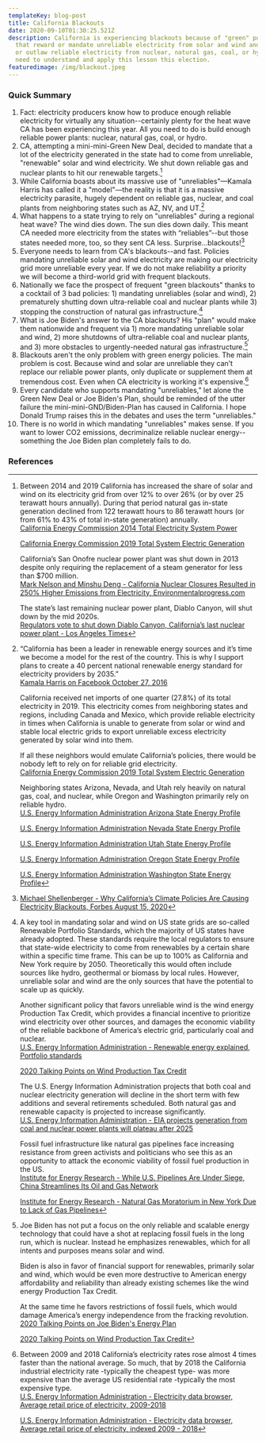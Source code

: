 ```yaml
---
templateKey: blog-post
title: California Blackouts
date: 2020-09-10T01:30:25.521Z
description: California is experiencing blackouts because of "green" policies
  that reward or mandate unreliable electricity from solar and wind and punish
  or outlaw reliable electricity from nuclear, natural gas, coal, or hydro. We
  need to understand and apply this lesson this election.
featuredimage: /img/blackout.jpeg
---
```

### Quick Summary

1. Fact: electricity producers know how to produce enough reliable electricity for virtually any situation--certainly plenty for the heat wave CA has been experiencing this year. All you need to do is build enough reliable power plants: nuclear, natural gas, coal, or hydro.
2. CA, attempting a mini-mini-Green New Deal, decided to mandate that a lot of the electricity generated in the state had to come from unreliable, "renewable" solar and wind electricity. We shut down reliable gas and nuclear plants to hit our renewable targets.[^1]
3. While California boasts about its massive use of "unreliables"—Kamala Harris has called it a "model"—the reality is that it is a massive electricity parasite, hugely dependent on reliable gas, nuclear, and coal plants from neighboring states such as AZ, NV, and UT.[^2]
4. What happens to a state trying to rely on "unreliables" during a regional heat wave? The wind dies down. The sun dies down daily. This meant CA needed more electricity from the states with “reliables”--but those states needed more, too, so they sent CA less. Surprise...blackouts![^3]
5. Everyone needs to learn from CA's blackouts--and fast. Policies mandating unreliable solar and wind electricity are making our electricity grid more unreliable every year. If we do not make reliability a priority we will become a third-world grid with frequent blackouts.
6. Nationally we face the prospect of frequent "green blackouts" thanks to a cocktail of 3 bad policies: 1) mandating unreliables (solar and wind), 2) prematurely shutting down ultra-reliable coal and nuclear plants while 3) stopping the construction of natural gas infrastructure.[^4]
7. What is Joe Biden's answer to the CA blackouts? His "plan" would make them nationwide and frequent via 1) more mandating unreliable solar and wind, 2) more shutdowns of ultra-reliable coal and nuclear plants, and 3) more obstacles to urgently-needed natural gas infrastructure.[^5]
8. Blackouts aren't the only problem with green energy policies. The main problem is cost. Because wind and solar are unreliable they can’t replace our reliable power plants, only duplicate or supplement them at tremendous cost. Even when CA electricity is working it's expensive.[^6]
9. Every candidate who supports mandating "unreliables," let alone the Green New Deal or Joe Biden's Plan, should be reminded of the utter failure the mini-mini-GND/Biden-Plan has caused in California. I hope Donald Trump raises this in the debates and uses the term "unreliables."
10. There is no world in which mandating "unreliables" makes sense. If you want to lower CO2 emissions, decriminalize reliable nuclear energy--something the Joe Biden plan completely fails to do.

### References

[^1]: 
    Between 2014 and 2019 California has increased the share of solar and wind on its electricity grid from over 12% to over 26% (or by over 25 terawatt hours annually). During that period natural gas in-state generation declined from 122 terawatt hours to 86 terawatt hours (or from 61% to 43% of total in-state generation) annually.\
    [California Energy Commission 2014 Total Electricity System Power](https://www.energy.ca.gov/data-reports/energy-almanac/california-electricity-data/2019-total-system-electric-generation/2014)

    [California Energy Commission 2019 Total System Electric Generation](https://www.energy.ca.gov/data-reports/energy-almanac/california-electricity-data/2019-total-system-electric-generation)

    California’s San Onofre nuclear power plant was shut down in 2013 despite only requiring the replacement of a steam generator for less than $700 million.\
    [Mark Nelson and Minshu Deng - California Nuclear Closures Resulted in 250% Higher Emissions from Electricity, Environmentalprogress.com](https://environmentalprogress.org/big-news/2017/1/16/new-california-nuclear-closures-resulted-in-250-increase-in-california-emissions)

    The state’s last remaining nuclear power plant, Diablo Canyon, will shut down by the mid 2020s.\
    [Regulators vote to shut down Diablo Canyon, California’s last nuclear power plant - Los Angeles Times](https://www.latimes.com/business/la-fi-diablo-canyon-nuclear-20180111-story.html)

[^2]: 
    “California has been a leader in renewable energy sources and it’s time we become a model for the rest of the country. This is why I support plans to create a 40 percent national renewable energy standard for electricity providers by 2035.”\
    [Kamala Harris on Facebook October 27, 2016](https://www.facebook.com/KamalaHarris/posts/california-has-been-a-leader-in-renewable-energy-sources-and-its-time-we-become-/10155030378257923/)

    California received net imports of one quarter (27.8%) of its total electricity in 2019. This electricity comes from neighboring states and regions, including Canada and Mexico, which provide reliable electricity in times when California is unable to generate from solar or wind and stable local electric grids to export unreliable excess electricity generated by solar wind into them.

    If all these neighbors would emulate California’s policies, there would be nobody left to rely on for reliable grid electricity.\
    [California Energy Commission 2019 Total System Electric Generation](https://www.energy.ca.gov/data-reports/energy-almanac/california-electricity-data/2019-total-system-electric-generation)

    Neighboring states Arizona, Nevada, and Utah rely heavily on natural gas, coal, and nuclear, while Oregon and Washington primarily rely on reliable hydro.\
    [U.S. Energy Information Administration Arizona State Energy Profile](https://www.eia.gov/state/?sid=AZ#tabs-4)

    [U.S. Energy Information Administration Nevada State Energy Profile](https://www.eia.gov/state/?sid=NV#tabs-4)

    [U.S. Energy Information Administration Utah State Energy Profile](https://www.eia.gov/state/?sid=UT#tabs-4)

    [U.S. Energy Information Administration Oregon State Energy Profile](https://www.eia.gov/state/?sid=OR#tabs-4)

    [U.S. Energy Information Administration Washington State Energy Profile](https://www.eia.gov/state/?sid=WA#tabs-4)

[^3]: [Michael Shellenberger - Why California’s Climate Policies Are Causing Electricity Blackouts, Forbes August 15, 2020](https://www.forbes.com/sites/michaelshellenberger/2020/08/15/why-californias-climate-policies-are-causing-electricity-black-outs/)

[^4]: 
    A key tool in mandating solar and wind on US state grids are so-called Renewable Portfolio Standards, which the majority of US states have already adopted. These standards require the local regulators to ensure that state-wide electricity to come from renewables by a certain share within a specific time frame. This can be up to 100% as California and New York require by 2050. Theoretically this would often include sources like hydro, geothermal or biomass by local rules. However, unreliable solar and wind are the only sources that have the potential to scale up as quickly.

    Another significant policy that favors unreliable wind is the wind energy Production Tax Credit, which provides a financial incentive to prioritize wind electricity over other sources, and damages the economic viability of the reliable backbone of America’s electric grid, particularly coal and nuclear.\
    [U.S. Energy Information Administration - Renewable energy explained, Portfolio standards](https://www.eia.gov/energyexplained/renewable-sources/portfolio-standards.php)

    [2020 Talking Points on Wind Production Tax Credit](https://energytalkingpoints.com/wind-production-tax-credit/)

    The U.S. Energy Information Administration projects that both coal and nuclear electricity generation will decline in the short term with few additions and several retirements scheduled. Both natural gas and renewable capacity is projected to increase significantly.\
    [U.S. Energy Information Administration - EIA projects generation from coal and nuclear power plants will plateau after 2025](https://www.eia.gov/todayinenergy/detail.php?id=42755)

    Fossil fuel infrastructure like natural gas pipelines face increasing resistance from green activists and politicians who see this as an opportunity to attack the economic viability of fossil fuel production in the US.\
    [Institute for Energy Research - While U.S. Pipelines Are Under Siege, China Streamlines Its Oil and Gas Network](https://www.instituteforenergyresearch.org/fossil-fuels/gas-and-oil/while-u-s-pipelines-are-under-siege-china-streamlines-its-oil-and-gas-network/)

    [Institute for Energy Research - Natural Gas Moratorium in New York Due to Lack of Gas Pipelines](https://www.instituteforenergyresearch.org/fossil-fuels/natural-gas-moratorium-in-new-york-due-to-lack-of-gas-pipelines/)

[^5]: 
    Joe Biden has not put a focus on the only reliable and scalable energy technology that could have a shot at replacing fossil fuels in the long run, which is nuclear. Instead he emphasizes renewables, which for all intents and purposes means solar and wind.

    Biden is also in favor of financial support for renewables, primarily solar and wind, which would be even more destructive to American energy affordability and reliability than already existing schemes like the wind energy Production Tax Credit.

    At the same time he favors restrictions of fossil fuels, which would damage America’s energy independence from the fracking revolution.\
    [2020 Talking Points on Joe Biden's Energy Plan](https://energytalkingpoints.com/bidens-energy-plan/)

    [2020 Talking Points on Wind Production Tax Credit](https://energytalkingpoints.com/wind-production-tax-credit/)

[^6]: 
    Between 2009 and 2018 California’s electricity rates rose almost 4 times faster than the national average. So much, that by 2018 the California industrial electricity rate -typically the cheapest type- was more expensive than the average US residential rate -typically the most expensive type.\
    [U.S. Energy Information Administration - Electricity data browser, Average retail price of electricity, 2009-2018](https://www.eia.gov/electricity/data/browser/#/topic/7?agg=0,1&geo=g00000000004&endsec=e&linechart=ELEC.PRICE.US-RES.A~ELEC.PRICE.CA-RES.A~ELEC.PRICE.CA-COM.A~ELEC.PRICE.CA-IND.A~ELEC.PRICE.US-COM.A~ELEC.PRICE.US-IND.A&columnchart=ELEC.PRICE.US-RES.A&map=ELEC.PRICE.US-RES.A&freq=A&start=2010&end=2019&chartindexed=0&ctype=linechart&ltype=pin&rtype=s&pin=&rse=0&maptype=0)

    [U.S. Energy Information Administration - Electricity data browser, Average retail price of electricity, indexed 2009 - 2018](https://www.eia.gov/electricity/data/browser/#/topic/7?agg=0,1&geo=g00000000004&endsec=u&linechart=ELEC.PRICE.CA-ALL.A~ELEC.PRICE.US-ALL.A&columnchart=&map=&freq=A&start=2010&end=2019&chartindexed=1&ctype=linechart&ltype=pin&rtype=s&pin=&rse=0&maptype=0)

